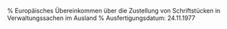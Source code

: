 % Europäisches Übereinkommen über die Zustellung von Schriftstücken in Verwaltungssachen im Ausland
% Ausfertigungsdatum: 24.11.1977
 